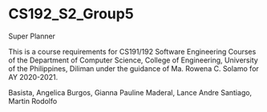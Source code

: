 # CS192_S2_Group5

Super Planner

This is a course requirements for CS191/192 Software Engineering Courses of the Department of Computer Science, College of Engineering, University of the Philippines, Diliman under the guidance of Ma. Rowena C. Solamo for AY 2020-2021.

Basista, Angelica
Burgos, Gianna Pauline
Maderal, Lance Andre
Santiago, Martin Rodolfo
